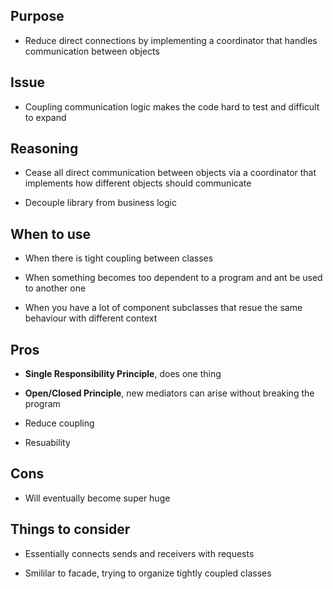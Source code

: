 ## Purpose

* Reduce direct connections by implementing a coordinator that handles communication between objects

## Issue


* Coupling communication logic makes the code hard to test and difficult to expand

## Reasoning

* Cease all direct communication between objects via a coordinator that implements how different objects should communicate

* Decouple library from business logic

## When to use

* When there is tight coupling between classes

* When something becomes too dependent to a program and ant be used to another one

* When you have a lot of component subclasses that resue the same behaviour with different context

## Pros

* __Single Responsibility Principle__, does one thing

* __Open/Closed Principle__, new mediators can arise without breaking the program

* Reduce coupling

* Resuability

## Cons

* Will eventually become super huge

## Things to consider

* Essentially connects sends and receivers with requests

* Smililar to facade, trying to organize tightly coupled classes